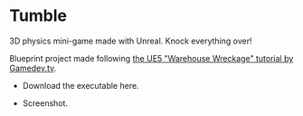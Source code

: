 # Tumble

3D physics mini-game made with Unreal. Knock everything over!  

Blueprint project made following [the UE5 "Warehouse Wreckage" tutorial by Gamedev.tv](https://www.gamedev.tv/p/unreal-5-0-c-developer-learn-c-and-make-video-games).  

- Download the executable here.  

- Screenshot.  

